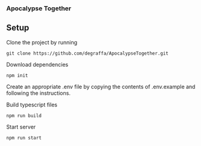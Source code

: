 ### Apocalypse Together
## Setup
Clone the project by running
```
git clone https://github.com/degraffa/ApocalypseTogether.git
```

Download dependencies
```
npm init
```

Create an appropriate .env file by copying the contents of .env.example and following the instructions.

Build typescript files
```
npm run build
```

Start server
```
npm run start
```